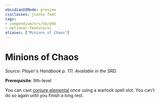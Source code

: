 ```yaml
---
obsidianUIMode: preview
cssclasses: json5e-feat
tags:
- compendium/src/5e/phb
- optional-feature/ei
aliases: ["Minions of Chaos"]
---
```

# Minions of Chaos
*Source: Player's Handbook p. 111. Available in the SRD.*  

**Prerequisite**: 9th-level

You can cast [conjure elemental](/2-Mechanics/CLI/spells/conjure-elemental.md) once using a warlock spell slot. You can't do so again until you finish a long rest.